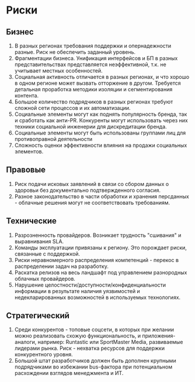 # Риски

## Бизнес
1. В разных регионах требования поддержки и опернадежности разные. Риск не обеспечить заданный уровень.
2. Фрагментации бизнеса. Унификация интерфейсов и БП в разных представительствах представляется неэффективной, т.к. не учитывает местных особенностей.
3. Социальная активность отличается в разных регионах, и что хорошо в одном регионе может вызвать отторжение в другом. Требуется детальная проработка методики изоляции и сегментирования контента.
4. Большое количество подрядчиков в разных регионах требуют сложной сети процессов и их автоматизации.
5. Социальные элементы могут как поднять популярность бренда, так и сработать как анти-PR. Конкуренты могут использовать через них техники социальной инженерии для дискредитации бренда.
6. Социальные элементы могут быть использованы группами лиц для противоправной деятельности
7. Сложность оценки эффективности влияния на продажи социальных элементов. 

## Правовые
1. Риск подачи исковых заявлений в связи со сбором данных о здоровьи без документально подтвержденного согласия.
2. Разное законодательство в части обработки и хранения персданных - облачные решения могут не соответствовать требованиям.

## Технические
1. Разрозненность провайдеров. Возникает трудность "сшивания" и выравнивания SLA.
2. Команды эксплуатации привязаны к региону. Это порождает риски, связанные с поддержкой.
3. Риски неравномерного распределения компетенций - перекос в распределении задач на разработку.
4. Раскатка релизов на весь ландшафт под управлением разнородных облачных провайдеров.
5. Нарушение целостности/доступности/конфиденциальности информации в результате наличия уязвимостей и недекларированных возможностей в используемых технологиях.

## Стратегический
1. Среди конкурентов - топовые соцсети, в которых при желании можно реализовать схожую функциональность, и приложения-аналоги, например: Runtastic или SportMaster Media, развиваемые лидерами рынка. Риск - нехватка ресурсов для поддержки конкурентного уровня. 
2. Большой штат разработчиков должен быть дополнен крупными подрядчиками во избежании bus-фактора при потенциальном расхождении взглядов менеджмента и ИТ.
